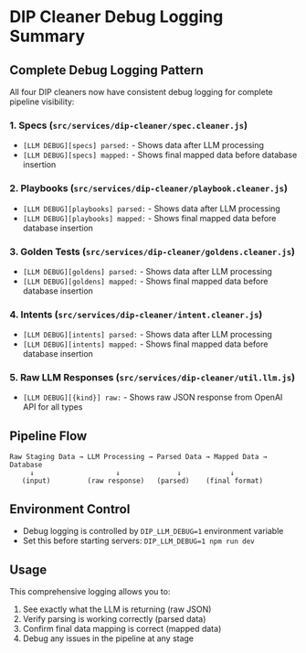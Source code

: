 # DIP Cleaner Debug Logging Summary

## Complete Debug Logging Pattern

All four DIP cleaners now have consistent debug logging for complete pipeline visibility:

### 1. Specs (`src/services/dip-cleaner/spec.cleaner.js`)
- `[LLM DEBUG][specs] parsed:` - Shows data after LLM processing
- `[LLM DEBUG][specs] mapped:` - Shows final mapped data before database insertion

### 2. Playbooks (`src/services/dip-cleaner/playbook.cleaner.js`)
- `[LLM DEBUG][playbooks] parsed:` - Shows data after LLM processing
- `[LLM DEBUG][playbooks] mapped:` - Shows final mapped data before database insertion

### 3. Golden Tests (`src/services/dip-cleaner/goldens.cleaner.js`)
- `[LLM DEBUG][goldens] parsed:` - Shows data after LLM processing
- `[LLM DEBUG][goldens] mapped:` - Shows final mapped data before database insertion

### 4. Intents (`src/services/dip-cleaner/intent.cleaner.js`)
- `[LLM DEBUG][intents] parsed:` - Shows data after LLM processing
- `[LLM DEBUG][intents] mapped:` - Shows final mapped data before database insertion

### 5. Raw LLM Responses (`src/services/dip-cleaner/util.llm.js`)
- `[LLM DEBUG][{kind}] raw:` - Shows raw JSON response from OpenAI API for all types

## Pipeline Flow
```
Raw Staging Data → LLM Processing → Parsed Data → Mapped Data → Database
     ↓                    ↓              ↓            ↓
   (input)         (raw response)   (parsed)    (final format)
```

## Environment Control
- Debug logging is controlled by `DIP_LLM_DEBUG=1` environment variable
- Set this before starting servers: `DIP_LLM_DEBUG=1 npm run dev`

## Usage
This comprehensive logging allows you to:
1. See exactly what the LLM is returning (raw JSON)
2. Verify parsing is working correctly (parsed data)
3. Confirm final data mapping is correct (mapped data)
4. Debug any issues in the pipeline at any stage
